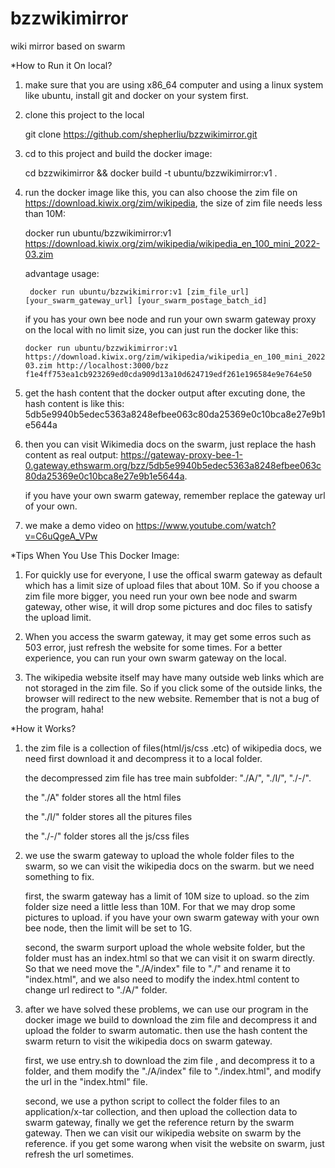 # bzzwikimirror
wiki mirror based on swarm

*How to Run it On local?

1. make sure that you are using x86_64 computer and using a linux system like ubuntu, install git and docker on your system first.

2. clone this project to the local

    git clone https://github.com/shepherliu/bzzwikimirror.git

3. cd to this project and build the docker image: 
   
    cd bzzwikimirror && docker build -t ubuntu/bzzwikimirror:v1 .

3. run the docker image like this, you can also choose the zim file on https://download.kiwix.org/zim/wikipedia, the size of zim file needs less than 10M: 

    docker run ubuntu/bzzwikimirror:v1 https://download.kiwix.org/zim/wikipedia/wikipedia_en_100_mini_2022-03.zim
    
    advantage usage:  
    
        docker run ubuntu/bzzwikimirror:v1 [zim_file_url] [your_swarm_gateway_url] [your_swarm_postage_batch_id]
    
    if you has your own bee node and run your own swarm gateway proxy on the local with no limit size, you can just run the docker like this:
    
       docker run ubuntu/bzzwikimirror:v1 https://download.kiwix.org/zim/wikipedia/wikipedia_en_100_mini_2022-03.zim http://localhost:3000/bzz f1e4ff753ea1cb923269ed0cda909d13a10d624719edf261e196584e9e764e50   

4. get the hash content that the docker output after excuting done, the hash content is like this: 5db5e9940b5edec5363a8248efbee063c80da25369e0c10bca8e27e9b1e5644a

5. then you can visit Wikimedia docs on the swarm, just replace the hash content as real output: https://gateway-proxy-bee-1-0.gateway.ethswarm.org/bzz/5db5e9940b5edec5363a8248efbee063c80da25369e0c10bca8e27e9b1e5644a.

   if you have your own swarm gateway, remember replace the gateway url of your own.

6. we make a demo video on  https://www.youtube.com/watch?v=C6uQgeA_VPw

*Tips When You Use This Docker Image:
   
   1. For quickly use for everyone, I use the offical swarm gateway as default which has a limit size of upload files that about 10M. So if you choose a zim file more bigger, you need run your own bee node and swarm gateway, other wise, it will drop some pictures and doc files to satisfy the upload limit. 
   
   2. When you access the swarm gateway, it may get some erros such as 503 error, just refresh the website for some times. For a better experience, you can run your own swarm gateway on the local.
   
   3. The wikipedia website itself may have many outside web links which are not storaged in the zim file. So if you click some of the outside links, the browser will redirect to the new website. Remember that is not a bug of the program, haha!

*How it Works?

1. the zim file is a collection of files(html/js/css .etc) of wikipedia docs, we need first download it and decompress it to a local folder.

   the decompressed zim file has tree main subfolder: "./A/", "./I/", "./-/". 
  
   the "./A" folder stores all the html files
   
   the "./I/" folder stores all the pitures files
   
   the "./-/" folder stores all the js/css files
   
2. we use the swarm gateway to upload the whole folder files to the swarm, so we can visit the wikipedia docs on the swarm. but we need something to fix.
   
   first, the swarm gateway has a limit of 10M size to upload. so the zim folder size need a little less than 10M. For that we may drop some pictures to upload. if you have your own swarm gateway with your own bee node, then the limit will be set to 1G.
   
   second, the swarm surport upload the whole website folder, but the folder must has an index.html so that we can visit it on swarm directly. So that we need move the "./A/index" file to "./" and rename it to "index.html", and we also need to modify the index.html content to change url redirect to "./A/" folder.
   
3. after we have solved these problems, we can use our program in the docker image we build to download the zim file and decompress it and upload the folder to swarm automatic. then use the hash content the swarm return to visit the wikipedia docs on swarm gateway.

   first, we use entry.sh to download the zim file , and decompress it to a folder, and them modify the "./A/index" file to "./index.html", and modify the url in the "index.html" file.
   
   second, we use a python script to collect the folder files to an application/x-tar collection, and then upload the collection data to swarm gateway, finally we get the reference return by the swarm gateway. Then we can visit our wikipedia website on swarm by the reference. if you get some warong when visit the website on swarm, just refresh the url sometimes.

